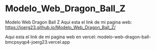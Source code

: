 # Modelo_Web_Dragon_Ball_Z
Modelo Web Dragon Ball Z
Aqui esta el link de mi pagina web: https://joerg23.github.io/Modelo_Web_Dragon_Ball_Z/

Aqui esta el link de mi pagina web en vercel: modelo-web-dragon-ball-bmcpsyqp4-joerg23.vercel.app
